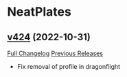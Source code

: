 # NeatPlates

## [v424](https://github.com/Luxocracy/NeatPlates/tree/v424) (2022-10-31)
[Full Changelog](https://github.com/Luxocracy/NeatPlates/compare/v423...v424) [Previous Releases](https://github.com/Luxocracy/NeatPlates/releases)

- Fix removal of profile in dragonflight  
